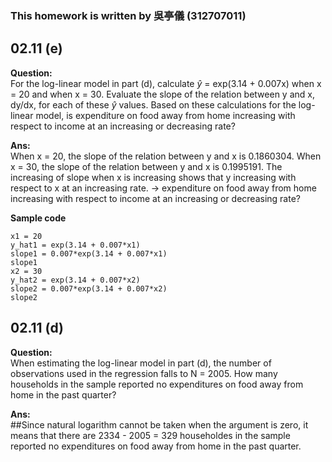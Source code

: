 ### This homework is written by 吳亭儀 (312707011)
## 02.11 (e)
**Question:**\
For the log-linear model in part (d), calculate $\hat{y}$ = exp(3.14 + 0.007x) when x = 20 and when x = 30. Evaluate the slope of the relation between y and x, dy/dx, for each of these $\hat{y}$ values. Based on these calculations for the log-linear model, is expenditure on food away from home increasing
with respect to income at an increasing or decreasing rate?

**Ans:**\
When x = 20, the slope of the relation between y and x is 0.1860304.
When x = 30, the slope of the relation between y and x is 0.1995191.
The increasing of slope when x is increasing shows that y increasing with respect to x at an increasing rate.
→ expenditure on food away from home increasing with respect to income at an increasing or decreasing rate?


**Sample code**
```
x1 = 20
y_hat1 = exp(3.14 + 0.007*x1)
slope1 = 0.007*exp(3.14 + 0.007*x1)
slope1
x2 = 30
y_hat2 = exp(3.14 + 0.007*x2)
slope2 = 0.007*exp(3.14 + 0.007*x2)
slope2
```
## 02.11 (d)
**Question:**\
When estimating the log-linear model in part (d), the number of observations used in the regression falls to N = 2005. How many households in the sample reported no expenditures on food away from home in the past quarter?

**Ans:**\
##Since natural logarithm cannot be taken when the argument is zero, it means that there are 2334 - 2005 = 329 householdes in the sample reported no expenditures on food away from home in the past quarter.
